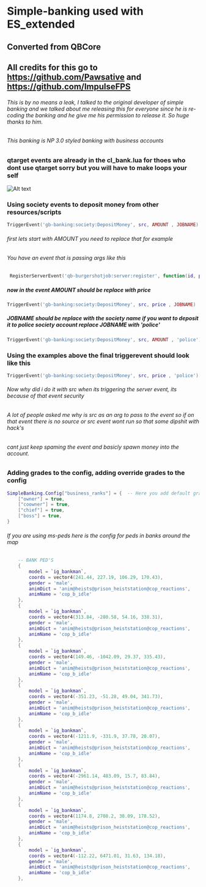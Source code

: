 # Simple-banking used with ES_extended
## Converted from QBCore
## All credits for this go to https://github.com/Pawsative and https://github.com/ImpulseFPS

###### This is by no means a leak, I talked to the original developer of simple banking and we talked about me releasing this for everyone since he is re-coding the banking and he give me his permission to release it. So huge thanks to him.

###### This banking is NP 3.0 styled banking with business accounts 


### qtarget events are already in the cl_bank.lua for thoes who dont use qtarget sorry but you will have to make loops your self
![Alt text](https://i.imgur.com/Eink1Ox.jpg "In-game screenshot")


### Using society events to deposit money from other resources/scripts
```lua
TriggerEvent('gb-banking:society:DepositMoney', src, AMOUNT , JOBNAME)
```

###### first lets start with AMOUNT you need to replace that for example 
###### You have an event that is passing args like this
```lua
 RegisterServerEvent('qb-burgershotjob:server:register', function(id, price)
```
##### now in the event AMOUNT should be replace with price
```lua
TriggerEvent('gb-banking:society:DepositMoney', src, price , JOBNAME)
```
##### JOBNAME should be replace with the society name if you want to deposit it to police society account replace JOBNAME with 'police'
```lua
TriggerEvent('gb-banking:society:DepositMoney', src, AMOUNT , 'police')
```
### Using the examples above the final triggerevent should look like this
```lua
TriggerEvent('gb-banking:society:DepositMoney', src, price , 'police')
```
###### Now why did i do it with src when its triggering the server event, its because of that event security
###### A lot of people asked me why is src as an arg to pass to the event so if on that event there is no source or src event wont run so that some dipshit with hack's
###### cant just keep spaming the event and basicly spawn money into the account.

### Adding grades to the config, adding override grades to the config
```lua
SimpleBanking.Config["business_ranks"] = {  -- Here you add default grades for boss to get access to the account NOTE that grades need to be lower case.
    ["owner"] = true,
    ["coowner"] = true,
    ["chief"] = true,
    ["boss"] = true,
}
```

###### If you are using ms-peds here is the config for peds in banks around the map
```lua
	-- BANK PED'S
	{
		model = `ig_bankman`,
		coords = vector4(241.44, 227.19, 106.29, 170.43),
		gender = 'male', 
		animDict = 'anim@heists@prison_heiststation@cop_reactions',
		animName = 'cop_b_idle'
	},
	{
		model = `ig_bankman`,
		coords = vector4(313.84, -280.58, 54.16, 338.31), 
		gender = 'male', 
		animDict = 'anim@heists@prison_heiststation@cop_reactions',
		animName = 'cop_b_idle'
	},
	{
		model = `ig_bankman`, 
		coords = vector4(149.46, -1042.09, 29.37, 335.43), 
		gender = 'male', 
		animDict = 'anim@heists@prison_heiststation@cop_reactions',
		animName = 'cop_b_idle'
	},
	{
		model = `ig_bankman`, 
		coords = vector4(-351.23, -51.28, 49.04, 341.73), 
		gender = 'male', 
		animDict = 'anim@heists@prison_heiststation@cop_reactions',
		animName = 'cop_b_idle'
	},
	{
		model = `ig_bankman`, 
		coords = vector4(-1211.9, -331.9, 37.78, 20.07), 
		gender = 'male', 
		animDict = 'anim@heists@prison_heiststation@cop_reactions',
		animName = 'cop_b_idle'
	},
	{
		model = `ig_bankman`, 
		coords = vector4(-2961.14, 483.09, 15.7, 83.84), 
		gender = 'male', 
		animDict = 'anim@heists@prison_heiststation@cop_reactions',
		animName = 'cop_b_idle'
	},
	{
		model = `ig_bankman`, 
		coords = vector4(1174.8, 2708.2, 38.09, 178.52), 
		gender = 'male', 
		animDict = 'anim@heists@prison_heiststation@cop_reactions',
		animName = 'cop_b_idle'
	},
	{
		model = `ig_bankman`, 
		coords = vector4(-112.22, 6471.01, 31.63, 134.18), 
		gender = 'male', 
		animDict = 'anim@heists@prison_heiststation@cop_reactions',
		animName = 'cop_b_idle'
	},

```

